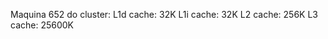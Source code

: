 Maquina 652 do cluster:
L1d cache:             32K
L1i cache:             32K
L2 cache:              256K
L3 cache:              25600K
